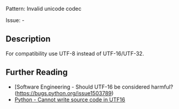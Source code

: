 Pattern: Invalid unicode codec

Issue: -

## Description

For compatibility use UTF-8 instead of UTF-16/UTF-32.

## Further Reading

* [Software Engineering - Should UTF-16 be considered harmful?(https://bugs.python.org/issue1503789)
* [Python - Cannot write source code in UTF16](https://softwareengineering.stackexchange.com/questions/102205/should-utf-16-be-considered-harmful)